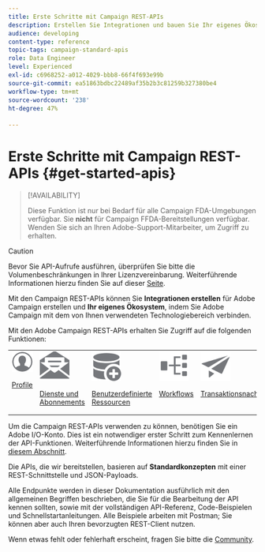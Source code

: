 ```yaml
---
title: Erste Schritte mit Campaign REST-APIs
description: Erstellen Sie Integrationen und bauen Sie Ihr eigenes Ökosystem, indem Sie Campaign mit einer Reihe von Technologien verbinden.
audience: developing
content-type: reference
topic-tags: campaign-standard-apis
role: Data Engineer
level: Experienced
exl-id: c6968252-a012-4029-bbb8-66f4f693e99b
source-git-commit: ea51863bdbc22489af35b2b3c81259b327380be4
workflow-type: tm+mt
source-wordcount: '238'
ht-degree: 47%

---
```


# Erste Schritte mit Campaign REST-APIs {#get-started-apis}

>[!AVAILABILITY]
>
>Diese Funktion ist nur bei Bedarf für alle Campaign FDA-Umgebungen verfügbar. Sie **nicht** für Campaign FFDA-Bereitstellungen verfügbar. Wenden Sie sich an Ihren Adobe-Support-Mitarbeiter, um Zugriff zu erhalten.

>[!CAUTION]
>
>Bevor Sie API-Aufrufe ausführen, überprüfen Sie bitte die Volumenbeschränkungen in Ihrer Lizenzvereinbarung. Weiterführende Informationen hierzu finden Sie auf dieser [Seite](https://helpx.adobe.com/de/legal/product-descriptions/campaign-standard.html#ITInfrastructureResourcesbyActiveProfilesTiers).

Mit den Campaign REST-APIs können Sie **Integrationen erstellen** für Adobe Campaign erstellen und **Ihr eigenes Ökosystem**, indem Sie Adobe Campaign mit dem von Ihnen verwendeten Technologiebereich verbinden.

Mit den Adobe Campaign REST-APIs erhalten Sie Zugriff auf die folgenden Funktionen:

<table><tr>
 <td valign="top"><a href="retrieving-profiles.md"><img width="60px" alt="Bedingungen" src="assets/icon_profile.svg"/></a><p><a href="retrieving-profiles.md">Profile</a></p></td>
<td valign="top"><a href="creating-a-service.md"><img width="60px" alt="Bedingungen" src="assets/icon_services.svg"/></a><p><a href="creating-a-service.md">Dienste und Abonnements</a></p></td>
<td valign="top"><a href="interacting-with-custom-resources.md"><img width="60px" alt="Bedingungen" src="assets/icon_customresources.svg"/></a><p><a href="interacting-with-custom-resources.md">Benutzerdefinierte Ressourcen</a></p></td>
<td valign="top"><a href="controlling-a-workflow.md"><img width="60px" alt="Bedingungen" src="assets/icon_workflows.svg"/></a><p><a href="controlling-a-workflow.md">Workflows</a></p></td>
<td valign="top"><a href="managing-transactional-messages.md"><img width="60px" alt="Bedingungen" src="assets/icon_transactionalmessage.svg"/></a><p><a href="managing-transactional-messages.md">Transaktionsnachrichten</a></p></td>
</tr></table>

Um die Campaign REST-APIs verwenden zu können, benötigen Sie ein Adobe I/O-Konto. Dies ist ein notwendiger erster Schritt zum Kennenlernen der API-Funktionen.
Weiterführende Informationen hierzu finden Sie in [diesem Abschnitt](setting-up-api-access.md).

Die APIs, die wir bereitstellen, basieren auf **Standardkonzepten** mit einer REST-Schnittstelle und JSON-Payloads.

Alle Endpunkte werden in dieser Dokumentation ausführlich mit den allgemeinen Begriffen beschrieben, die Sie für die Bearbeitung der API kennen sollten, sowie mit der vollständigen API-Referenz, Code-Beispielen und Schnellstartanleitungen. Alle Beispiele arbeiten mit Postman; Sie können aber auch Ihren bevorzugten REST-Client nutzen.

Wenn etwas fehlt oder fehlerhaft erscheint, fragen Sie bitte die [Community](https://experienceleaguecommunities.adobe.com/t5/adobe-campaign-standard/ct-p/adobe-campaign-standard-community?profile.language=de).
